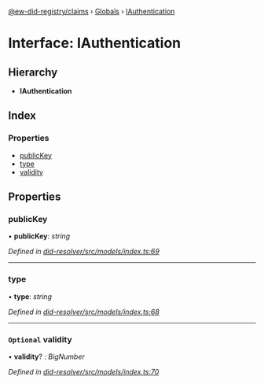 [@ew-did-registry/claims](../README.md) › [Globals](../globals.md) › [IAuthentication](iauthentication.md)

# Interface: IAuthentication

## Hierarchy

* **IAuthentication**

## Index

### Properties

* [publicKey](iauthentication.md#publickey)
* [type](iauthentication.md#type)
* [validity](iauthentication.md#optional-validity)

## Properties

###  publicKey

• **publicKey**: *string*

*Defined in [did-resolver/src/models/index.ts:69](https://github.com/energywebfoundation/ew-did-registry/blob/84044eb/packages/did-resolver/src/models/index.ts#L69)*

___

###  type

• **type**: *string*

*Defined in [did-resolver/src/models/index.ts:68](https://github.com/energywebfoundation/ew-did-registry/blob/84044eb/packages/did-resolver/src/models/index.ts#L68)*

___

### `Optional` validity

• **validity**? : *BigNumber*

*Defined in [did-resolver/src/models/index.ts:70](https://github.com/energywebfoundation/ew-did-registry/blob/84044eb/packages/did-resolver/src/models/index.ts#L70)*

